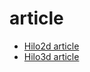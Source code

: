 # article
* [Hilo2d article](https://github.com/hiloteam/article/issues?q=label:Hilo2d)
* [Hilo3d article](https://github.com/hiloteam/article/issues?q=label:Hilo3d)
